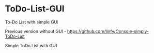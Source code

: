 # ToDo-List-GUI
To-Do List with simple GUI

Previous version without GUI - https://github.com/Iinfy/Console-simply-ToDo-List

Simple ToDo List with GUI
